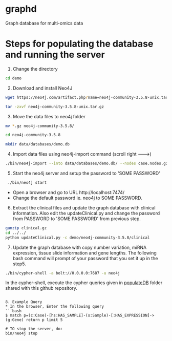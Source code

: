 # graphd
Graph database for multi-omics data

# Steps for populating the database and running the server
1. Change the directory
```bash
cd demo 
```
2. Download and install Neo4J
```bash
wget https://neo4j.com/artifact.php?name=neo4j-community-3.5.8-unix.tar.gz

tar -zxvf neo4j-community-3.5.8-unix.tar.gz
```

3. Move the data files to neo4j folder
```bash
mv *.gz neo4j-community-3.5.8/

cd neo4j-community-3.5.8

mkdir data/databases/demo.db
```

4. Import data files using neo4j-import command (scroll right --->)
```bash
./bin/neo4j-import --into data/databases/demo.db/ --nodes case.nodes.gz --nodes gene.nodes.gz --nodes sample.nodes.gz --relationships case_sample.edges.gz --relationships sample_gene.edges.gz
```


5. Start the neo4j server and setup the password to 'SOME PASSWORD'
```bash
 ./bin/neo4j start
```
* Open a browser and go to URL http://localhost:7474/
* Change the default password ie. neo4j to SOME PASSWORD.

6. Extract the clinical files and update the graph database with clinical information. Also edit the updateClinical.py and change the password from PASSWORD to 'SOME PASSWORD' from previous step.

```bash
gunzip clinical.gz
cd ../../
python updateClinical.py -c demo/neo4j-community-3.5.8/clinical
``` 
7. Update the graph database with copy number variation, miRNA expression, tissue slide information and gene lengths.
The following bash command will prompt of your password that you set it up in the step5.
```bash
./bin/cypher-shell -a bolt://0.0.0.0:7687 -u neo4j
```
In the cypher-shell, execute the cypher queries given in [populateDB](https://github.com/ishworthapa/graphd/tree/master/populateDB) folder shared with this github repository.
```

8. Example Query
* In the browser, Enter the following query 
```bash
$ match p=(c:Case)-[hs:HAS_SAMPLE]-(s:Sample)-[:HAS_EXPRESSION]->(g:Gene) return p limit 5

# TO stop the server, do:
bin/neo4j stop
```
